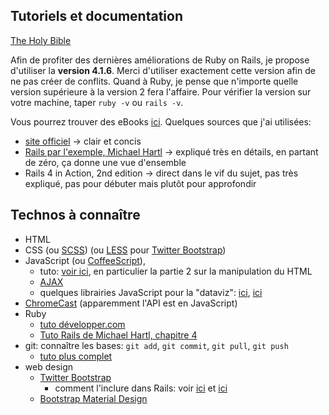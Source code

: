 Tutoriels et documentation
--------------------------

[The Holy Bible](http://api.rubyonrails.org/)

Afin de profiter des dernières améliorations de Ruby on Rails, je propose d'utiliser la **version 4.1.6**. Merci d'utiliser exactement cette version afin de ne pas créer de conflits. Quand à Ruby, je pense que n'importe quelle version supérieure à la version 2 fera l'affaire. Pour vérifier la version sur votre machine, taper `ruby -v` ou `rails -v`.

Vous pourrez trouver des eBooks [ici](https://torrentz.eu/search?f=rails+4). Quelques sources que j'ai utilisées:

* [site officiel](http://guides.rubyonrails.org/getting_started.html)
  -> clair et concis
* [Rails par l'exemple, Michael Hartl](https://www.railstutorial.org/book)
  -> expliqué très en détails, en partant de zéro, ça donne une vue d'ensemble
* Rails 4 in Action, 2nd edition
  -> direct dans le vif du sujet, pas très expliqué, pas pour débuter mais plutôt pour approfondir


Technos à connaître
-------------------
* HTML
* CSS
  (ou [SCSS](http://sass-lang.com/))
  (ou [LESS](http://lesscss.org/) pour [Twitter Bootstrap](http://getbootstrap.com/))
* JavaScript (ou [CoffeeScript](http://coffeescript.org/)), 
    * tuto: [voir ici](http://fr.openclassrooms.com/informatique/cours/dynamisez-vos-sites-web-avec-javascript), en particulier la partie 2 sur la manipulation du HTML
    * [AJAX](http://fr.openclassrooms.com/informatique/cours/dynamisez-vos-sites-web-avec-javascript/l-ajax-qu-est-ce-que-c-est)
    * quelques librairies JavaScript pour la "dataviz":
      [ici](http://www.mathieurobin.com/2012/05/realiser-des-graphiques-avec-javascript/),
      [ici](http://selection.datavisualization.ch/)
* [ChromeCast](http://chromecasthub.com/developers/)
  (apparemment l'API est en JavaScript)
* Ruby
    * [tuto développer.com](http://pbnaigeon.developpez.com/tutoriel/ruby/premiers-pas-avec-ruby/#LIII)
    * [Tuto Rails de Michael Hartl, chapitre 4](https://www.railstutorial.org/book/rails_flavored_ruby)
* git: connaître les bases: `git add`, `git commit`, `git pull`, `git push`
    * [tuto plus complet](https://www.atlassian.com/fr/git/tutorial/git-basics)
* web design
    * [Twitter Bootstrap](http://getbootstrap.com/)
        * comment l'inclure dans Rails:
          voir [ici](https://github.com/seyhunak/twitter-bootstrap-rails)
          et [ici](http://railscasts.com/episodes/328-twitter-bootstrap-basics)
    * [Bootstrap Material Design](https://fezvrasta.github.io/bootstrap-material-design/)

